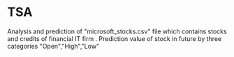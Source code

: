 # TSA
Analysis and prediction of "microsoft_stocks.csv" file which contains stocks and credits of financial IT firm . Prediction value of stock in future by three categories "Open","High","Low"
